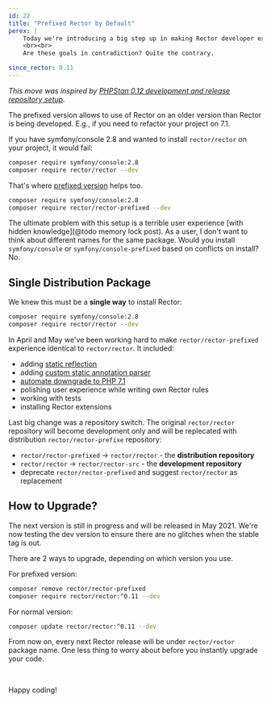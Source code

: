 ```yaml
---
id: 22
title: "Prefixed Rector by Default"
perex: |
    Today we're introducing a big step up in making Rector developer experience more smooth and intuitive. It will also ease development for Rector contributors. We won't have to think about dependencies in `composer.json` anymore.
    <br><br>
    Are these goals in contradiction? Quite the contrary.

since_rector: 0.11
---
```


*This move was inspired by [PHPStan 0.12 development and release repository setup](https://phpstan.org/blog/phpstan-0-12-released#phar-distribution-by-default).*

The prefixed version allows to use of Rector on an older version than Rector is being developed. E.g., if you need to refactor your project on 7.1.

If you have symfony/console 2.8 and wanted to install `rector/rector` on your project, it would fail:

```bash
composer require symfony/console:2.8
composer require rector/rector --dev
```

<em class="fas fa-fw fa-times text-danger fa-2x"></em>

That's where [prefixed version](/blog/2020/01/20/how-to-install-rector-despite-composer-conflicts) helps too.

```bash
composer require symfony/console:2.8
composer require rector/rector-prefixed --dev
```

<em class="fas fa-fw fa-check text-success fa-2x"></em>

The ultimate problem with this setup is a terrible user experience [with hidden knowledge](@todo memory lock post). As a user, I don't want to think about different names for the same package. Would you install `symfony/console` or `symfony/console-prefixed` based on conflicts on install? No.

## Single Distribution Package

We knew this must be a **single way** to install Rector:

```bash
composer require symfony/console:2.8
composer require rector/rector --dev
```

<em class="fas fa-fw fa-check text-success fa-2x"></em>

In April and May we've been working hard to make `rector/rector-prefixed` experience identical to `rector/rector`. It included:

- adding [static reflection](/blog/2021/03/15/legacy-refactoring-made-easy-with-static-reflection)
- adding [custom static annotation parser](/blog/from-doctrine-annotations-parser-to-static-reflection)
- [automate downgrade to PHP 7.1](/blog/2021/03/22/rector-010-released-with-php71-support)
- polishing user experience while writing own Rector rules
- working with tests
- installing Rector extensions

Last big change was a repository switch. The original `rector/rector` repository will become development only and will be replecated with distribution `rector/rector-prefixe` repository:

- `rector/rector-prefixed` → `rector/rector` - the **distribution repository**
- `rector/rector` → `rector/rector-src` - the **development repository**
- deprecate `rector/rector-prefixed` and suggest `rector/rector` as replacement

## How to Upgrade?

The next version is still in progress and will be released in May 2021. We're now testing the dev version to ensure there are no glitches when the stable tag is out.

There are 2 ways to upgrade, depending on which version you use.

For prefixed version:

```bash
composer remove rector/rector-prefixed
composer require rector/rector:^0.11 --dev
```

For normal version:

```bash
composer update rector/rector:^0.11 --dev
```

From now on, every next Rector release will be under `rector/rector` package name. One less thing to worry about before
you instantly upgrade your code.

<br>

Happy coding!
